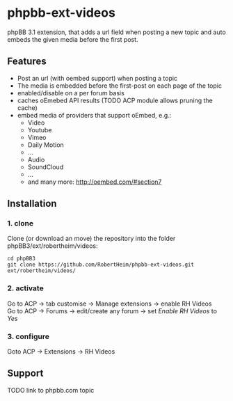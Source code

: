 phpbb-ext-videos
================

phpBB 3.1 extension, that adds a url field when posting a new topic and auto embeds the given media before the first post.

## Features

* Post an url (with oembed support) when posting a topic
* The media is embedded before the first-post on each page of the topic
* enabled/disable on a per forum basis
* caches oEmebed API results (TODO ACP module allows pruning the cache)
* embed media of providers that support oEmbed, e.g.:
  * Video
   * Youtube
   * Vimeo
   * Daily Motion
   * ...
  * Audio
   * SoundCloud
   * ... 
  * and many more: http://oembed.com/#section7


## Installation

### 1. clone
Clone (or download an move) the repository into the folder phpBB3/ext/robertheim/videos:

```
cd phpBB3
git clone https://github.com/RobertHeim/phpbb-ext-videos.git ext/robertheim/videos/
```

### 2. activate
Go to ACP -> tab customise -> Manage extensions -> enable RH Videos  
Go to ACP -> Forums -> edit/create any forum -> set *Enable RH Videos* to *Yes*

### 3. configure

Goto ACP -> Extensions -> RH Videos

## Support

TODO link to phpbb.com topic
